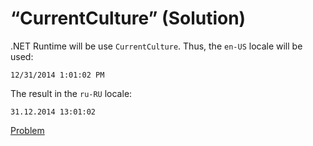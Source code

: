 # “CurrentCulture” (Solution)

.NET Runtime will be use `CurrentCulture`. Thus, the `en-US` locale will be used:

```
12/31/2014 1:01:02 PM
```

The result in the `ru-RU` locale:

```
31.12.2014 13:01:02
```

[Problem](./CurrentCulture-Q.md)
